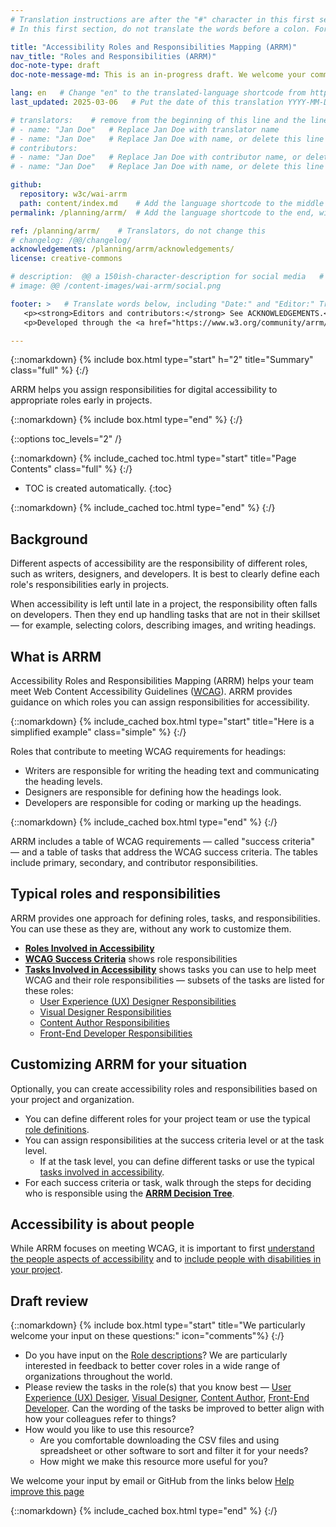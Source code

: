 ```yaml
---
# Translation instructions are after the "#" character in this first section. They are comments that do not show up in the web page. You do not need to translate the instructions after #.
# In this first section, do not translate the words before a colon. For example, do not translate "title:". Do translate the text after "title:".

title: "Accessibility Roles and Responsibilities Mapping (ARRM)"
nav_title: "Roles and Responsibilities (ARRM)"
doc-note-type: draft
doc-note-message-md: This is an in-progress draft. We welcome your comments via GitHub or email from the links below under [Help improve this page](#helpimprove). You are also welcome to join the [ARRM Community Group](https://www.w3.org/community/arrm/) to contribute.

lang: en   # Change "en" to the translated-language shortcode from https://www.iana.org/assignments/language-subtag-registry/language-subtag-registry
last_updated: 2025-03-06   # Put the date of this translation YYYY-MM-DD (with month in the middle)

# translators:    # remove from the beginning of this line and the lines below: "# " (the hash sign and the space)
# - name: "Jan Doe"   # Replace Jan Doe with translator name
# - name: "Jan Doe"   # Replace Jan Doe with name, or delete this line if not multiple translators
# contributors:
# - name: "Jan Doe"   # Replace Jan Doe with contributor name, or delete this line if none
# - name: "Jan Doe"   # Replace Jan Doe with name, or delete this line if not multiple contributors

github:
  repository: w3c/wai-arrm
  path: content/index.md    # Add the language shortcode to the middle of the filename, for example: content/index.fr.md
permalink: /planning/arrm/  # Add the language shortcode to the end, with no slash at end, for example: /planning/arrm/fr

ref: /planning/arrm/    # Translators, do not change this
# changelog: /@@/changelog/
acknowledgements: /planning/arrm/acknowledgements/
license: creative-commons

# description:  @@ a 150ish-character-description for social media   # translate the description
# image: @@ /content-images/wai-arrm/social.png

footer: >   # Translate words below, including "Date:" and "Editor:" Translate the Working Group name. Leave the Working Group acronym in English. Do *not* change the dates in the footer below.
   <p><strong>Editors and contributors:</strong> See ACKNOWLEDGEMENTS.</p>
   <p>Developed through the <a href="https://www.w3.org/community/arrm/">Accessibility Roles and Responsibilities Mapping (ARRM) Community Group</a> at W3C. Initially developed with the Accessibility Education and Outreach Working Group (<a href="https://www.w3.org/WAI/about/groups/eowg/">EOWG</a>).</p>

---
```


{::nomarkdown}
{% include box.html type="start" h="2" title="Summary" class="full" %}
{:/}

ARRM helps you assign responsibilities for digital accessibility to appropriate roles early in projects.

{::nomarkdown}
{% include box.html type="end" %}
{:/}

{::options toc_levels="2" /}

{::nomarkdown}
{% include_cached toc.html type="start" title="Page Contents" class="full" %}
{:/}

-   TOC is created automatically.
{:toc}

{::nomarkdown}
{% include_cached toc.html type="end" %}
{:/}


## Background

Different aspects of accessibility are the responsibility of different roles, such as writers, designers, and developers. It is best to clearly define each role's responsibilities early in projects.

When accessibility is left until late in a project, the responsibility often falls on developers. Then they end up handling tasks that are not in their skillset — for example, selecting colors, describing images, and writing headings.

## What is ARRM

Accessibility Roles and Responsibilities Mapping (ARRM) helps your team meet Web Content Accessibility Guidelines ([WCAG](https://www.w3.org/WAI/standards-guidelines/wcag/)). ARRM provides guidance on which roles you can assign responsibilities for accessibility.

{::nomarkdown}
{% include_cached box.html type="start" title="Here is a simplified example" class="simple" %}
{:/}

Roles that contribute to meeting WCAG requirements for headings:
* Writers are responsible for writing the heading text and communicating the heading levels.
* Designers are responsible for defining how the headings look.
* Developers are responsible for coding or marking up the headings.

{::nomarkdown}
{% include_cached box.html type="end" %}
{:/}

ARRM includes a table of WCAG requirements — called "success criteria" — and a table of tasks that address the WCAG success criteria. The tables include primary, secondary, and contributor responsibilities.

## Typical roles and responsibilities

ARRM provides one approach for defining roles, tasks, and responsibilities. You can use these as they are, without any work to customize them.

* **[Roles Involved in Accessibility](roles)**
* **[WCAG Success Criteria](wcag-sc)** shows role responsibilities
* **[Tasks Involved in Accessibility](tasks)** shows tasks you can use to help meet WCAG and their role responsibilities — subsets of the tasks are listed for these roles:
  * [User Experience (UX) Designer Responsibilities](user-experience)
  * [Visual Designer Responsibilities](visual-designer)
  * [Content Author Responsibilities](content-author)
  * [Front-End Developer Responsibilities](front-end)

## Customizing ARRM for your situation

Optionally, you can create accessibility roles and responsibilities based on your project and organization.

* You can define different roles for your project team or use the typical [role definitions](roles).
* You can assign responsibilities at the success criteria level or at the task level.
	* If at the task level, you can define different tasks or use the typical [tasks involved in accessibility](tasks).
* For each success criteria or task, walk through the steps for deciding who is responsible using the **[ARRM Decision Tree](decision-tree)**.

## Accessibility is about people

While ARRM focuses on meeting WCAG, it is important to first [understand the people aspects of accessibility](https://www.w3.org/WAI/people/) and to [include people with disabilities in your project](https://www.w3.org/WAI/planning/involving-users/).

## Draft review
{::nomarkdown}
{% include box.html type="start" title="We particularly welcome your input on these questions:" icon="comments"%}
{:/}

- Do you have input on the [Role descriptions](roles)? We are particularly interested in feedback to better cover roles in a wide range of organizations throughout the world.
- Please review the tasks in the role(s) that you know best — [User Experience (UX) Desiger](user-experience), [Visual Designer](visual-designer), [Content Author](content-author), [Front-End Developer](front-end). Can the wording of the tasks be improved to better align with how your colleagues refer to things?
- How would you like to use this resource?
  - Are you comfortable downloading the CSV files and using spreadsheet or other software to sort and filter it for your needs?
  - How might we make this resource more useful for you?

We welcome your input by email or GitHub from the links below [Help improve this page](#helpimprove)

{::nomarkdown}
{% include_cached box.html type="end" %}
{:/}
